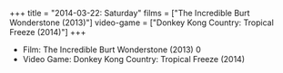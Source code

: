 +++
title = "2014-03-22: Saturday"
films = ["The Incredible Burt Wonderstone (2013)"]
video-game = ["Donkey Kong Country: Tropical Freeze (2014)"]
+++


* Film: The Incredible Burt Wonderstone (2013) 0
* Video Game: Donkey Kong Country: Tropical Freeze (2014)
